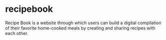 # recipebook
Recipe Book is a website through which users can build a digital compilation of their favorite home-cooked meals by creating and sharing recipes with each other.